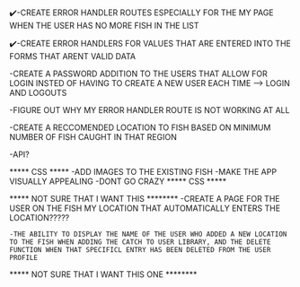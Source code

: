 

✔️-CREATE ERROR HANDLER ROUTES ESPECIALLY FOR THE MY PAGE WHEN THE USER HAS NO MORE FISH IN THE LIST 

✔️-CREATE ERROR HANDLERS FOR VALUES THAT ARE ENTERED INTO THE FORMS THAT ARENT VALID DATA

-CREATE A PASSWORD ADDITION TO THE USERS THAT ALLOW FOR LOGIN INSTED OF HAVING TO CREATE A NEW USER EACH TIME --> LOGIN AND LOGOUTS

-FIGURE OUT WHY MY ERROR HANDLER ROUTE IS NOT WORKING AT ALL

-CREATE A RECCOMENDED LOCATION TO FISH BASED ON MINIMUM NUMBER OF FISH CAUGHT IN THAT REGION

-API?

***** CSS *****
	-ADD IMAGES TO THE EXISTING FISH
	-MAKE THE APP VISUALLY APPEALING
	-DONT GO CRAZY 
***** CSS *****

***** NOT SURE THAT I WANT THIS ********
	-CREATE A PAGE FOR THE USER ON THE FISH MY LOCATION THAT AUTOMATICALLY ENTERS THE LOCATION?????

	-THE ABILITY TO DISPLAY THE NAME OF THE USER WHO ADDED A NEW LOCATION TO THE FISH WHEN ADDING THE CATCH TO USER LIBRARY, AND THE DELETE FUNCTION WHEN THAT SPECIFICL ENTRY HAS BEEN DELETED FROM THE USER PROFILE
***** NOT SURE THAT I WANT THIS ONE ********

